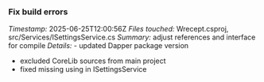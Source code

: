 ### Fix build errors
*Timestamp:* 2025-06-25T12:00:56Z
*Files touched:* Wrecept.csproj, src/Services/ISettingsService.cs
*Summary:* adjust references and interface for compile
*Details:* - updated Dapper package version
- excluded CoreLib sources from main project
- fixed missing using in ISettingsService
